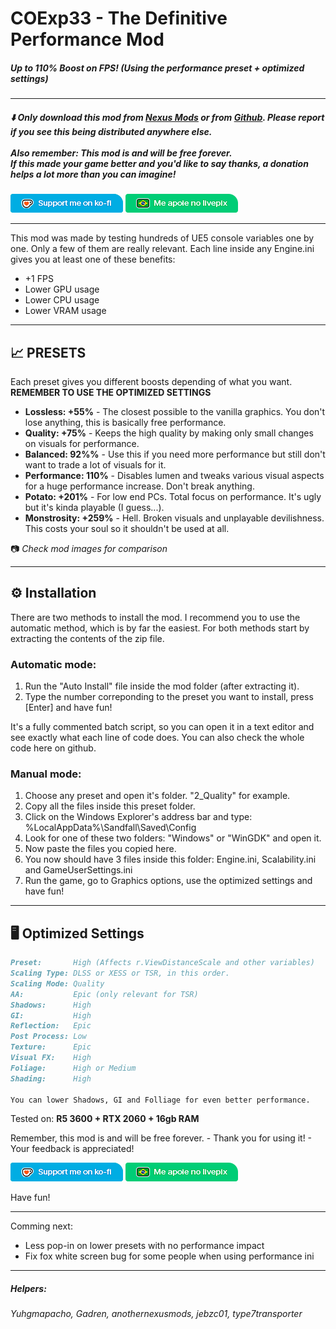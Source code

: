 # COExp33 - The Definitive Performance Mod
##### Up to 110% Boost on FPS! (Using the performance preset + optimized settings﻿)
---
##### ⬇️ Only download this mod from [Nexus Mods](https://www.nexusmods.com/clairobscurexpedition33/mods/308) or from [Github](https://github.com/ru-bem/COExp33-The-Definitive-Performance-Mod/releases/latest). Please report if you see this being distributed anywhere else. <br><br> Also remember: This mod is and will be free forever.<br> If this made your game better and you'd like to say thanks, a donation helps a lot more than you can imagine!

[![](https://raw.githubusercontent.com/ru-bem/COExp33-The-Definitive-Performance-Mod/refs/heads/main/assets/kofi.png)](https://ko-fi.com/rubem) [![](https://raw.githubusercontent.com/ru-bem/COExp33-The-Definitive-Performance-Mod/refs/heads/main/assets/livepix.png)](https://livepix.gg/rubem)

---

This mod was made by testing hundreds of UE5 console variables one by one. Only a few of them are really relevant. Each line inside any Engine.ini gives you at least one of these benefits:

- +1 FPS
- Lower GPU usage
- Lower CPU usage
- Lower VRAM usage

---

## 📈 PRESETS

Each preset gives you different boosts depending of what you want. 
**REMEMBER TO USE THE OPTIMIZED SETTINGS**

- **Lossless: +55%** - The closest possible to the vanilla graphics. You don't lose anything, this is basically free performance.
- **Quality: +75%** - Keeps the high quality by making only small changes on visuals for performance.
- **Balanced: 92%%** - Use this if you need more performance but still don't want to trade a lot of visuals for it.
- **Performance: 110%** - Disables lumen and tweaks various visual aspects for a huge performance increase. Don't break anything.
- **Potato: +201%** - For low end PCs. Total focus on performance. It's ugly but it's kinda playable (I guess...).
- **Monstrosity: +259%** - Hell. Broken visuals and unplayable devilishness. This costs your soul so it shouldn't be used at all.

📷 *Check mod images for comparison*

---

## ⚙️ Installation

There are two methods to install the mod. I recommend you to use the automatic method, which is by far the easiest. For both methods start by extracting the contents of the zip file.

### **Automatic mode:**

1. Run the "Auto Install" file inside the mod folder (after extracting it).
2. Type the number correponding to the preset you want to install, press [Enter] and have fun!

It's a fully commented batch script, so you can open it in a text editor and see exactly what each line of code does. You can also check the whole code here on github﻿.

### Manual mode:

1. Choose any preset and open it's folder. "2_Quality" for example.
2. Copy all the files inside this preset folder.
3. Click on the Windows Explorer's address bar and type: %LocalAppData%\Sandfall\Saved\Config
4. Look for one of these two folders: "Windows" or "WinGDK" and open it.
5. Now paste the files you copied here.
6. You now should have 3 files inside this folder: Engine.ini, Scalability.ini and GameUserSettings.ini
7. Run the game, go to Graphics options, use the optimized settings and have fun!

---

## 🖥️ Optimized Settings

```markdown
Preset:       High (Affects r.ViewDistanceScale and other variables)
Scaling Type: DLSS or XESS or TSR, in this order.
Scaling Mode: Quality
AA:           Epic (only relevant for TSR)
Shadows:      High
GI:           High
Reflection:   Epic
Post Process: Low
Texture:      Epic
Visual FX:    High
Foliage:      High or Medium
Shading:      High

You can lower Shadows, GI and Folliage for even better performance.
```

Tested on: **R5 3600 + RTX 2060 + 16gb RAM**

Remember, this mod is and will be free forever. - Thank you for using it! -  Your feedback is appreciated!

[![](https://raw.githubusercontent.com/ru-bem/COExp33-The-Definitive-Performance-Mod/refs/heads/main/assets/kofi.png)](https://ko-fi.com/rubem) [![](https://raw.githubusercontent.com/ru-bem/COExp33-The-Definitive-Performance-Mod/refs/heads/main/assets/livepix.png)](https://livepix.gg/rubem)

Have fun!

---
Comming next:
- Less pop-in on lower presets with no performance impact
- Fix fox white screen bug for some people when using performance ini
---
##### Helpers:
###### Yuhgmapacho, Gadren, anothernexusmods, jebzc01, type7transporter
